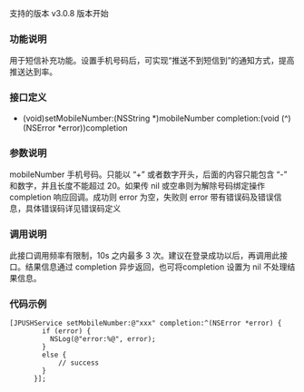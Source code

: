 支持的版本
v3.0.8 版本开始

### 功能说明
用于短信补充功能。设置手机号码后，可实现“推送不到短信到”的通知方式，提高推送达到率。

### 接口定义
+ (void)setMobileNumber:(NSString *)mobileNumber completion:(void (^)(NSError *error))completion

### 参数说明
mobileNumber 手机号码。只能以 “+” 或者数字开头，后面的内容只能包含 “-” 和数字，并且长度不能超过 20。如果传 nil 或空串则为解除号码绑定操作
completion 响应回调。成功则 error 为空，失败则 error 带有错误码及错误信息，具体错误码详见错误码定义

### 调用说明
此接口调用频率有限制，10s 之内最多 3 次。建议在登录成功以后，再调用此接口。结果信息通过 completion 异步返回，也可将completion 设置为 nil 不处理结果信息。

### 代码示例
```
[JPUSHService setMobileNumber:@"xxx" completion:^(NSError *error) {
        if (error) {
          NSLog(@"error:%@", error);
        }
        else {
            // success
        }
      }];
```